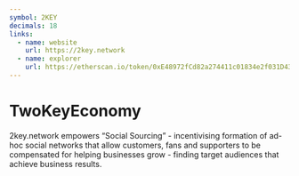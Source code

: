 ```yaml
---
symbol: 2KEY
decimals: 18
links:
  - name: website
    url: https://2key.network
  - name: explorer
    url: https://etherscan.io/token/0xE48972fCd82a274411c01834e2f031D4377Fa2c0
---
```


# TwoKeyEconomy

2key.network empowers “Social Sourcing” - incentivising formation of ad-hoc social networks that allow customers, fans and supporters to be compensated for helping businesses grow - finding target audiences that achieve business results.
